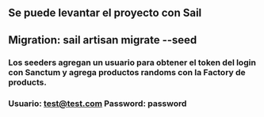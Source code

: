 ## Se puede levantar el proyecto con Sail
## Migration: sail artisan migrate --seed
### Los seeders agregan un usuario para obtener el token del login con Sanctum y agrega productos randoms con la Factory de products.
### Usuario: test@test.com Password: password

